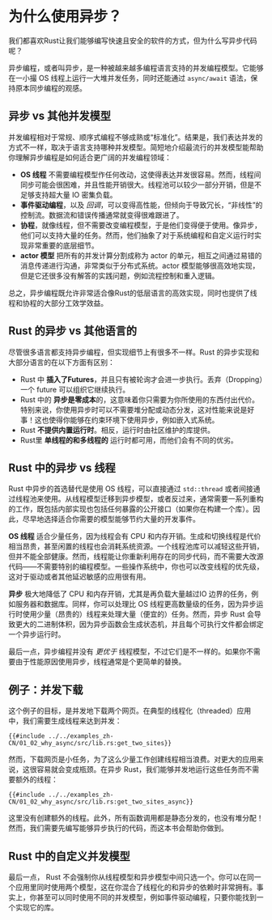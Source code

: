 # 为什么使用异步？

我们都喜欢Rust让我们能够编写快速且安全的软件的方式，但为什么写异步代码呢？

异步编程，或者叫异步，是一种被越来越多编程语言支持的并发编程模型。它能够在一小撮 OS 线程上运行一大堆并发任务，同时还能通过 `async/await` 语法，保持原本同步编程的观感。

## 异步 vs 其他并发模型

并发编程相对于常规、顺序式编程不够成熟或“标准化”。结果是，我们表达并发的方式不一样，取决于语言支持哪种并发模型。简短地介绍最流行的并发模型能帮助你理解异步编程是如何适合更广阔的并发编程领域：

- **OS 线程** 不需要编程模型作任何改动，这使得表达并发很容易。然而，线程间同步可能会很困难，并且性能开销很大。线程池可以较少一部分开销，但是不足够支持超大量 IO 密集负载。
- **事件驱动编程**，以及 _回调_，可以变得高性能，但倾向于导致冗长，“非线性”的控制流。数据流和错误传播通常就变得很难跟进了。
- **协程**，就像线程，但不需要改变编程模型，于是他们变得便于使用。像异步，他们可以支持大量的任务。然而，他们抽象了对于系统编程和自定义运行时实现非常重要的底层细节。
- **actor 模型** 把所有的并发计算分割成称为 actor 的单元，相互之间通过易错的消息传递进行沟通，非常类似于分布式系统。actor 模型能够很高效地实现，但是它还很多没有解答的实践问题，例如流程控制和重入逻辑。

总之，异步编程既允许非常适合像Rust的低层语言的高效实现，同时也提供了线程和协程的大部分工效学效益。

## Rust 的异步 vs 其他语言的

尽管很多语言都支持异步编程，但实现细节上有很多不一样。Rust 的异步实现和大部分语言的在以下方面有区别：

- Rust 中 **插入了Futures**，并且只有被轮询才会进一步执行。丢弃（Dropping）一个 future 可以组织它继续执行。
- Rust 中的 **异步是零成本**的，这意味着你只需要为你所使用的东西付出代价。特别来说，你使用异步时可以不需要堆分配或动态分发，这对性能来说是好事！这也使得你能够在约束环境下使用异步，例如嵌入式系统。
- Rust **不提供内置运行时**。相反，运行时由社区维护的库提供。
- Rust里 **单线程的和多线程的** 运行时都可用，而他们会有不同的优劣。

## Rust 中的异步 vs 线程

Rust 中异步的首选替代是使用 OS 线程，可以直接通过 `std::thread` 或者间接通过线程池来使用。从线程模型迁移到异步模型，或者反过来，通常需要一系列重构的工作，既包括内部实现也包括任何暴露的公开接口（如果你在构建一个库）。因此，尽早地选择适合你需要的模型能够节约大量的开发事件。

**OS 线程** 适合少量任务，因为线程会有 CPU 和内存开销。生成和切换线程是代价相当昂贵，甚至闲置的线程也会消耗系统资源。一个线程池库可以减轻这些开销，但并不能全部健康。然而，线程能让你重新利用存在的同步代码，而不需要大改源代码——不需要特别的编程模型。一些操作系统中，你也可以改变线程的优先级，这对于驱动或者其他延迟敏感的应用很有用。

**异步** 极大地降低了 CPU 和内存开销，尤其是再负载大量越过IO 边界的任务，例如服务器和数据库。同样，你可以处理比 OS 线程更高数量级的任务，因为异步运行时使用少量（昂贵的）线程来处理大量（便宜的）任务。然而，异步 Rust 会导致更大的二进制体积，因为异步函数会生成状态机，并且每个可执行文件都会绑定一个异步运行时。

最后一点，异步编程并没有 _更优于_ 线程模型，不过它们是不一样的。如果你不需要由于性能原因使用异步，线程通常是个更简单的替换。

## 例子：并发下载

这个例子的目标，是并发地下载两个网页。在典型的线程化（threaded）应用中，我们需要生成线程来达到并发：

```rust,no_run
{{#include ../../examples_zh-CN/01_02_why_async/src/lib.rs:get_two_sites}}
```

然而，下载网页是小任务，为了这么少量工作创建线程相当浪费。对更大的应用来说，这很容易就会变成瓶颈。在异步 Rust，我们能够并发地运行这些任务而不需要额外的线程：

```rust,no_run
{{#include ../../examples_zh-CN/01_02_why_async/src/lib.rs:get_two_sites_async}}
```

这里没有创建额外的线程。此外，所有函数调用都是静态分发的，也没有堆分配！然而，我们需要先编写能够异步执行的代码，而这本书会帮助你做到。

## Rust 中的自定义并发模型
最后一点， Rust 不会强制你从线程模型和异步模型中间只选一个。你可以在同一个应用里同时使用两个模型，这在你混合了线程化的和异步的依赖时非常拥有。事实上，你甚至可以同时使用不同的并发模型，例如事件驱动编程，只要你能找到一个实现它的库。
